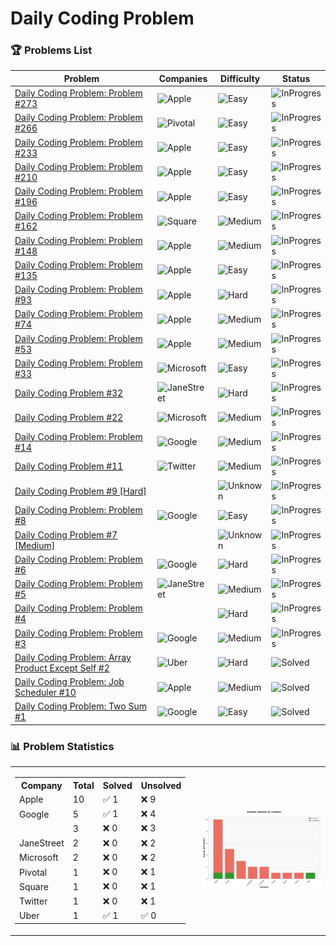 
# Daily Coding Problem

### 🏆 Problems List

<!-- START PROBLEMS TABLE -->
| Problem | Companies | Difficulty | Status |
|---------|-----------|------------|--------|
| [Daily Coding Problem: Problem #273](https://github.com/Razeen-Shaikh/dailyCodingProblem/issues/27) | ![Apple](https://img.shields.io/badge/-Apple-gray?style=flat&logo=apple) | ![Easy](https://img.shields.io/badge/Difficulty-Easy-brightgreen?style=flat) | ![InProgress](https://img.shields.io/badge/Status-InProgress-yellow?style=flat) |
| [Daily Coding Problem: Problem #266](https://github.com/Razeen-Shaikh/dailyCodingProblem/issues/26) | ![Pivotal](https://img.shields.io/badge/-Pivotal-teal?style=flat&logo=pivotal) | ![Easy](https://img.shields.io/badge/Difficulty-Easy-brightgreen?style=flat) | ![InProgress](https://img.shields.io/badge/Status-InProgress-yellow?style=flat) |
| [Daily Coding Problem: Problem #233](https://github.com/Razeen-Shaikh/dailyCodingProblem/issues/25) | ![Apple](https://img.shields.io/badge/-Apple-gray?style=flat&logo=apple) | ![Easy](https://img.shields.io/badge/Difficulty-Easy-brightgreen?style=flat) | ![InProgress](https://img.shields.io/badge/Status-InProgress-yellow?style=flat) |
| [Daily Coding Problem: Problem #210](https://github.com/Razeen-Shaikh/dailyCodingProblem/issues/24) | ![Apple](https://img.shields.io/badge/-Apple-gray?style=flat&logo=apple) | ![Easy](https://img.shields.io/badge/Difficulty-Easy-brightgreen?style=flat) | ![InProgress](https://img.shields.io/badge/Status-InProgress-yellow?style=flat) |
| [Daily Coding Problem: Problem #196](https://github.com/Razeen-Shaikh/dailyCodingProblem/issues/23) | ![Apple](https://img.shields.io/badge/-Apple-gray?style=flat&logo=apple) | ![Easy](https://img.shields.io/badge/Difficulty-Easy-brightgreen?style=flat) | ![InProgress](https://img.shields.io/badge/Status-InProgress-yellow?style=flat) |
| [Daily Coding Problem: Problem #162](https://github.com/Razeen-Shaikh/dailyCodingProblem/issues/22) | ![Square](https://img.shields.io/badge/-Square-purple?style=flat&logo=square) | ![Medium](https://img.shields.io/badge/Difficulty-Medium-orange?style=flat) | ![InProgress](https://img.shields.io/badge/Status-InProgress-yellow?style=flat) |
| [Daily Coding Problem: Problem #148](https://github.com/Razeen-Shaikh/dailyCodingProblem/issues/21) | ![Apple](https://img.shields.io/badge/-Apple-gray?style=flat&logo=apple) | ![Medium](https://img.shields.io/badge/Difficulty-Medium-orange?style=flat) | ![InProgress](https://img.shields.io/badge/Status-InProgress-yellow?style=flat) |
| [Daily Coding Problem: Problem #135](https://github.com/Razeen-Shaikh/dailyCodingProblem/issues/20) | ![Apple](https://img.shields.io/badge/-Apple-gray?style=flat&logo=apple) | ![Easy](https://img.shields.io/badge/Difficulty-Easy-brightgreen?style=flat) | ![InProgress](https://img.shields.io/badge/Status-InProgress-yellow?style=flat) |
| [Daily Coding Problem: Problem #93](https://github.com/Razeen-Shaikh/dailyCodingProblem/issues/19) | ![Apple](https://img.shields.io/badge/-Apple-gray?style=flat&logo=apple) | ![Hard](https://img.shields.io/badge/Difficulty-Hard-red?style=flat) | ![InProgress](https://img.shields.io/badge/Status-InProgress-yellow?style=flat) |
| [Daily Coding Problem: Problem #74](https://github.com/Razeen-Shaikh/dailyCodingProblem/issues/18) | ![Apple](https://img.shields.io/badge/-Apple-gray?style=flat&logo=apple) | ![Medium](https://img.shields.io/badge/Difficulty-Medium-orange?style=flat) | ![InProgress](https://img.shields.io/badge/Status-InProgress-yellow?style=flat) |
| [Daily Coding Problem: Problem #53](https://github.com/Razeen-Shaikh/dailyCodingProblem/issues/17) | ![Apple](https://img.shields.io/badge/-Apple-gray?style=flat&logo=apple) | ![Medium](https://img.shields.io/badge/Difficulty-Medium-orange?style=flat) | ![InProgress](https://img.shields.io/badge/Status-InProgress-yellow?style=flat) |
| [Daily Coding Problem: Problem #33](https://github.com/Razeen-Shaikh/dailyCodingProblem/issues/16) | ![Microsoft](https://img.shields.io/badge/-Microsoft-green?style=flat&logo=microsoft) | ![Easy](https://img.shields.io/badge/Difficulty-Easy-brightgreen?style=flat) | ![InProgress](https://img.shields.io/badge/Status-InProgress-yellow?style=flat) |
| [Daily Coding Problem #32](https://github.com/Razeen-Shaikh/dailyCodingProblem/issues/15) | ![JaneStreet](https://img.shields.io/badge/-JaneStreet-red?style=flat&logo=janestreet) | ![Hard](https://img.shields.io/badge/Difficulty-Hard-red?style=flat) | ![InProgress](https://img.shields.io/badge/Status-InProgress-yellow?style=flat) |
| [Daily Coding Problem #22](https://github.com/Razeen-Shaikh/dailyCodingProblem/issues/2) | ![Microsoft](https://img.shields.io/badge/-Microsoft-green?style=flat&logo=microsoft) | ![Medium](https://img.shields.io/badge/Difficulty-Medium-orange?style=flat) | ![InProgress](https://img.shields.io/badge/Status-InProgress-yellow?style=flat) |
| [Daily Coding Problem: Problem #14](https://github.com/Razeen-Shaikh/dailyCodingProblem/issues/13) | ![Google](https://img.shields.io/badge/-Google-blue?style=flat&logo=google) | ![Medium](https://img.shields.io/badge/Difficulty-Medium-orange?style=flat) | ![InProgress](https://img.shields.io/badge/Status-InProgress-yellow?style=flat) |
| [Daily Coding Problem #11](https://github.com/Razeen-Shaikh/dailyCodingProblem/issues/14) | ![Twitter](https://img.shields.io/badge/-Twitter-lightblue?style=flat&logo=twitter) | ![Medium](https://img.shields.io/badge/Difficulty-Medium-orange?style=flat) | ![InProgress](https://img.shields.io/badge/Status-InProgress-yellow?style=flat) |
| [Daily Coding Problem #9 [Hard]](https://github.com/Razeen-Shaikh/dailyCodingProblem/issues/11) |  | ![Unknown](https://img.shields.io/badge/Difficulty-Unknown-lightgray?style=flat) | ![InProgress](https://img.shields.io/badge/Status-InProgress-yellow?style=flat) |
| [Daily Coding Problem: Problem #8](https://github.com/Razeen-Shaikh/dailyCodingProblem/issues/10) | ![Google](https://img.shields.io/badge/-Google-blue?style=flat&logo=google) | ![Easy](https://img.shields.io/badge/Difficulty-Easy-brightgreen?style=flat) | ![InProgress](https://img.shields.io/badge/Status-InProgress-yellow?style=flat) |
| [Daily Coding Problem #7 [Medium]](https://github.com/Razeen-Shaikh/dailyCodingProblem/issues/9) |  | ![Unknown](https://img.shields.io/badge/Difficulty-Unknown-lightgray?style=flat) | ![InProgress](https://img.shields.io/badge/Status-InProgress-yellow?style=flat) |
| [Daily Coding Problem: Problem #6](https://github.com/Razeen-Shaikh/dailyCodingProblem/issues/8) | ![Google](https://img.shields.io/badge/-Google-blue?style=flat&logo=google) | ![Hard](https://img.shields.io/badge/Difficulty-Hard-red?style=flat) | ![InProgress](https://img.shields.io/badge/Status-InProgress-yellow?style=flat) |
| [Daily Coding Problem: Problem #5](https://github.com/Razeen-Shaikh/dailyCodingProblem/issues/7) | ![JaneStreet](https://img.shields.io/badge/-JaneStreet-red?style=flat&logo=janestreet) | ![Medium](https://img.shields.io/badge/Difficulty-Medium-orange?style=flat) | ![InProgress](https://img.shields.io/badge/Status-InProgress-yellow?style=flat) |
| [Daily Coding Problem: Problem #4](https://github.com/Razeen-Shaikh/dailyCodingProblem/issues/6) |  | ![Hard](https://img.shields.io/badge/Difficulty-Hard-red?style=flat) | ![InProgress](https://img.shields.io/badge/Status-InProgress-yellow?style=flat) |
| [Daily Coding Problem: Problem #3](https://github.com/Razeen-Shaikh/dailyCodingProblem/issues/5) | ![Google](https://img.shields.io/badge/-Google-blue?style=flat&logo=google) | ![Medium](https://img.shields.io/badge/Difficulty-Medium-orange?style=flat) | ![InProgress](https://img.shields.io/badge/Status-InProgress-yellow?style=flat) |
| [Daily Coding Problem: Array Product Except Self #2](https://github.com/Razeen-Shaikh/dailyCodingProblem/issues/4) | ![Uber](https://img.shields.io/badge/-Uber-black?style=flat&logo=uber) | ![Hard](https://img.shields.io/badge/Difficulty-Hard-red?style=flat) | ![Solved](https://img.shields.io/badge/Status-Solved-success?style=flat) |
| [Daily Coding Problem: Job Scheduler #10](https://github.com/Razeen-Shaikh/dailyCodingProblem/issues/12) | ![Apple](https://img.shields.io/badge/-Apple-gray?style=flat&logo=apple) | ![Medium](https://img.shields.io/badge/Difficulty-Medium-orange?style=flat) | ![Solved](https://img.shields.io/badge/Status-Solved-success?style=flat) |
| [Daily Coding Problem: Two Sum #1](https://github.com/Razeen-Shaikh/dailyCodingProblem/issues/3) | ![Google](https://img.shields.io/badge/-Google-blue?style=flat&logo=google) | ![Easy](https://img.shields.io/badge/Difficulty-Easy-brightgreen?style=flat) | ![Solved](https://img.shields.io/badge/Status-Solved-success?style=flat) |
<!-- END PROBLEMS TABLE -->













### 📊 Problem Statistics

<!-- stats-start -->

<table>
<tr>
    <td style="vertical-align: top; padding-right: 20px;">
    <table>
        <tr><th>Company</th><th>Total</th><th>Solved</th><th>Unsolved</th></tr>
<tr><td>Apple</td><td>10</td><td>✅ 1</td><td>❌ 9</td></tr>
<tr><td>Google</td><td>5</td><td>✅ 1</td><td>❌ 4</td></tr>
<tr><td></td><td>3</td><td>❌ 0</td><td>❌ 3</td></tr>
<tr><td>JaneStreet</td><td>2</td><td>❌ 0</td><td>❌ 2</td></tr>
<tr><td>Microsoft</td><td>2</td><td>❌ 0</td><td>❌ 2</td></tr>
<tr><td>Pivotal</td><td>1</td><td>❌ 0</td><td>❌ 1</td></tr>
<tr><td>Square</td><td>1</td><td>❌ 0</td><td>❌ 1</td></tr>
<tr><td>Twitter</td><td>1</td><td>❌ 0</td><td>❌ 1</td></tr>
<tr><td>Uber</td><td>1</td><td>✅ 1</td><td>✅ 0</td></tr>
</table>
    </td>
    <td style="text-align: center;">
        <img src="stats.png" width="600px" alt="Problem Statistics">
    </td>
</tr>
</table>

<!-- stats-end -->









